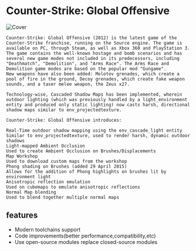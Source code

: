 # Counter-Strike: Global Offensive
![Cover](https://developer.valvesoftware.com/w/images/2/23/SoftwareCover-Counter-Strike_Global_Offensive.jpg)
```
Counter-Strike: Global Offensive (2012) is the latest game of the Counter-Strike franchise, running on the Source engine. The game is available on PC, through Steam, as well as Xbox 360 and PlayStation 3. The game contains the well-known hostage and bomb scenarios and has several new game modes not included in its predecessors, including "Deathmatch", "Demolition", and "Arms Race". The Arms Race and Demolition game modes are based on the popular mod "Gungame".
New weapons have also been added: Molotov grenades, which create a pool of fire in the ground, Decoy grenades, which create fake weapon sounds, and a taser melee weapon, the Zeus x27.

Technology-wise, Cascaded Shadow Maps has been implemented, wherein outdoor lighting (which was previously handled by a light_environment entity and produced only static lighting) now casts harsh, directional shadow maps similar to env_projectedtexture.

Counter-Strike: Global Offensive introduces:

Real-Time outdoor shadow mapping using the env_cascade_light entity
Similar to env_projectedtexture, used to render harsh, dynamic outdoor shadows
Light-mapped Ambient Occlusion
Used to create Ambient Occlusion on Brushes/Displacements
Map Workshop
Used to download custom maps from the workshop
Phong shading on Brushes (added 29 April 2015)
Allows for the addition of Phong highlights on brushes lit by environment light
Anisotropic reflection emulation
Used on cubemaps to emulate anisotropic reflections
Normal Map blending
Used to blend together multiple normal maps
```

## features
* Modern toolchains support
* Code improvements(better performance,compatibility,etc)
* Use open-source modules replace closed-source modules
